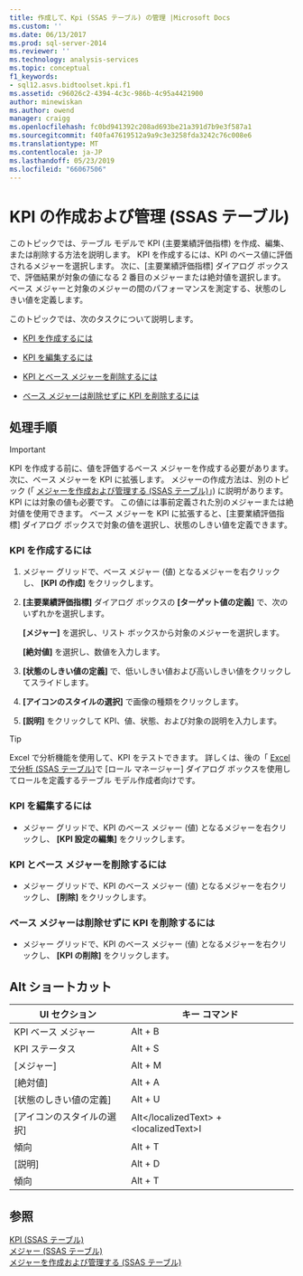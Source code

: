 ```yaml
---
title: 作成して、Kpi (SSAS テーブル) の管理 |Microsoft Docs
ms.custom: ''
ms.date: 06/13/2017
ms.prod: sql-server-2014
ms.reviewer: ''
ms.technology: analysis-services
ms.topic: conceptual
f1_keywords:
- sql12.asvs.bidtoolset.kpi.f1
ms.assetid: c96026c2-4394-4c3c-986b-4c95a4421900
author: minewiskan
ms.author: owend
manager: craigg
ms.openlocfilehash: fc0bd941392c208ad693be21a391d7b9e3f587a1
ms.sourcegitcommit: f40fa47619512a9a9c3e3258fda3242c76c008e6
ms.translationtype: MT
ms.contentlocale: ja-JP
ms.lasthandoff: 05/23/2019
ms.locfileid: "66067506"
---
```

# <a name="create-and-manage-kpis-ssas-tabular"></a>KPI の作成および管理 (SSAS テーブル)
  このトピックでは、テーブル モデルで KPI (主要業績評価指標) を作成、編集、または削除する方法を説明します。 KPI を作成するには、KPI のベース値に評価されるメジャーを選択します。 次に、[主要業績評価指標] ダイアログ ボックスで、評価結果が対象の値になる 2 番目のメジャーまたは絶対値を選択します。 ベース メジャーと対象のメジャーの間のパフォーマンスを測定する、状態のしきい値を定義します。  
  
 このトピックでは、次のタスクについて説明します。  
  
-   [KPI を作成するには](#bkmk_create_KPI)  
  
-   [KPI を編集するには](#bkmk_edit_KPI)  
  
-   [KPI とベース メジャーを削除するには](#bkmk_delete)  
  
-   [ベース メジャーは削除せずに KPI を削除するには](#bkmk_delete_KPI)  
  
## <a name="tasks"></a>処理手順  
  
> [!IMPORTANT]  
>  KPI を作成する前に、値を評価するベース メジャーを作成する必要があります。 次に、ベース メジャーを KPI に拡張します。 メジャーの作成方法は、別のトピック (「 [メジャーを作成および管理する &#40;SSAS テーブル&#41;](measures-ssas-tabular.md)」) に説明があります。 KPI には対象の値も必要です。 この値には事前定義された別のメジャーまたは絶対値を使用できます。 ベース メジャーを KPI に拡張すると、[主要業績評価指標] ダイアログ ボックスで対象の値を選択し、状態のしきい値を定義できます。  
  
###  <a name="bkmk_create_KPI"></a> KPI を作成するには  
  
1.  メジャー グリッドで、ベース メジャー (値) となるメジャーを右クリックし、 **[KPI の作成]** をクリックします。  
  
2.  **[主要業績評価指標]** ダイアログ ボックスの **[ターゲット値の定義]** で、次のいずれかを選択します。  
  
     **[メジャー]** を選択し、リスト ボックスから対象のメジャーを選択します。  
  
     **[絶対値]** を選択し、数値を入力します。  
  
3.  **[状態のしきい値の定義]** で、低いしきい値および高いしきい値をクリックしてスライドします。  
  
4.  **[アイコンのスタイルの選択]** で画像の種類をクリックします。  
  
5.  **[説明]** をクリックして KPI、値、状態、および対象の説明を入力します。  
  
> [!TIP]  
>  Excel で分析機能を使用して、KPI をテストできます。 詳しくは、後の「 [Excel で分析 &#40;SSAS テーブル&#41;](analyze-in-excel-ssas-tabular.md)で [ロール マネージャー] ダイアログ ボックスを使用してロールを定義するテーブル モデル作成者向けです。  
  
###  <a name="bkmk_edit_KPI"></a> KPI を編集するには  
  
-   メジャー グリッドで、KPI のベース メジャー (値) となるメジャーを右クリックし、 **[KPI 設定の編集]** をクリックします。  
  
###  <a name="bkmk_delete"></a> KPI とベース メジャーを削除するには  
  
-   メジャー グリッドで、KPI のベース メジャー (値) となるメジャーを右クリックし、 **[削除]** をクリックします。  
  
###  <a name="bkmk_delete_KPI"></a> ベース メジャーは削除せずに KPI を削除するには  
  
-   メジャー グリッドで、KPI のベース メジャー (値) となるメジャーを右クリックし、 **[KPI の削除]** をクリックします。  
  
## <a name="alt-shortcuts"></a>Alt ショートカット  
  
|UI セクション|キー コマンド|  
|----------------|-----------------|  
|KPI ベース メジャー|Alt + B|  
|KPI ステータス|Alt + S|  
|[メジャー]|Alt + M|  
|[絶対値]|Alt + A|  
|[状態のしきい値の定義]|Alt + U|  
|[アイコンのスタイルの選択]|Alt&lt;/localizedText&gt; + &lt;localizedText&gt;I|  
|傾向|Alt + T|  
|[説明]|Alt + D|  
|傾向|Alt + T|  
  
## <a name="see-also"></a>参照  
 [KPI &#40;SSAS テーブル&#41;](kpis-ssas-tabular.md)   
 [メジャー &#40;SSAS テーブル&#41;](measures-ssas-tabular.md)   
 [メジャーを作成および管理する &#40;SSAS テーブル&#41;](create-and-manage-measures-ssas-tabular.md)  
  
  
